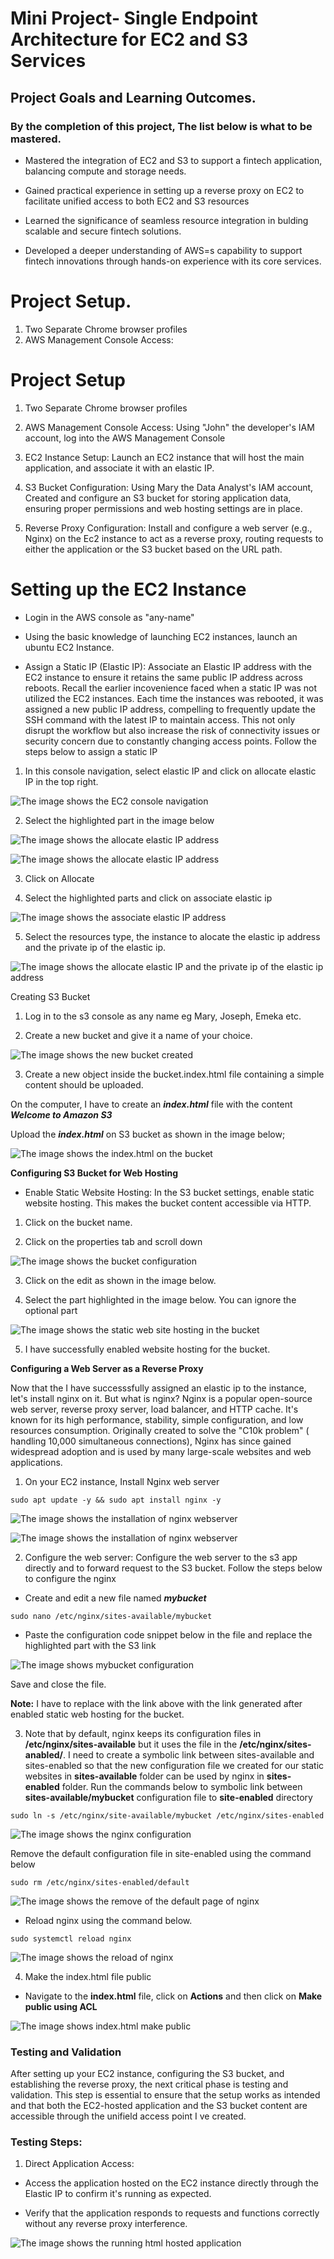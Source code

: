 # Mini Project- Single Endpoint Architecture for EC2 and S3 Services

## Project Goals and Learning Outcomes.

### By the completion of this project, The list below is what to be mastered.

- Mastered the integration of EC2 and S3 to support a fintech application, balancing compute and storage needs.
- Gained practical experience in setting up a reverse proxy on EC2 to facilitate unified access to both EC2 and S3 resources

- Learned the significance of seamless resource integration in bulding scalable and secure fintech solutions.
- Developed a deeper understanding of AWS=s capability to support fintech innovations through hands-on experience with its core services.

# Project Setup.

1. Two Separate Chrome browser profiles
2. AWS Management Console Access:

# Project Setup
1. Two Separate Chrome browser profiles

2. AWS Management Console Access: Using "John" the developer's IAM account, log into the AWS Management Console

3. EC2 Instance Setup: Launch an EC2 instance that will host the main application, and associate it with an elastic IP.

4. S3 Bucket Configuration: Using Mary the Data Analyst's IAM account, Created and configure an S3 bucket for storing application data, ensuring proper permissions and web hosting settings are in place. 

5. Reverse Proxy Configuration: Install and configure a web server (e.g., Nginx) on the Ec2 instance to act as a reverse proxy, routing requests to either the application or the S3 bucket based on the URL path. 

# Setting up the EC2 Instance

- Login in the AWS console as "any-name" 

- Using the basic knowledge of launching EC2 instances, launch an ubuntu EC2 Instance.

- Assign a Static IP (Elastic IP): Associate an Elastic IP address with the EC2 instance to ensure it retains the same public IP address across reboots. Recall the earlier incovenience faced when a static IP was not utilized the EC2 instances. Each time the instances was rebooted, it was assigned a new public IP address, compelling to frequently update the SSH command with the latest IP to maintain access. This not only disrupt the workflow but also increase the risk of connectivity issues or security concern due to constantly changing access points. Follow the steps below to assign a static IP 

1. In this console navigation, select elastic IP and click on allocate elastic IP in the top right.

![The image shows the EC2 console navigation](Image/images/associate-elastic-ip.png)

2. Select the highlighted part in the image below

![The image shows the allocate elastic IP address](Image/images/allocate-elastic-ip.png)


![The image shows the allocate elastic IP address](Image/images/allocate-elastic-ip2.png)

3. Click on Allocate

4. Select the highlighted parts and click on associate elastic ip


![The image shows the associate elastic IP address](Image/images/associate-elastic-ip.png)


5. Select the resources type, the instance to alocate the elastic ip address and the private ip of the elastic ip.


![The image shows the allocate elastic IP and the private ip of the elastic ip address](Image/images/allocate-ip.png)


Creating S3 Bucket

1. Log in to the s3 console as any name eg Mary, Joseph, Emeka etc. 

2. Create a new bucket and give it a name of your choice.

![The image shows the new bucket created](Image/images/allocate-elastic-ip2.png)

3. Create a new object inside the bucket.index.html file containing a simple content should be uploaded.

On the computer, I have to create an ***index.html*** file with the content ***Welcome to Amazon S3***

Upload the ***index.html*** on S3 bucket as shown in the image below;

![The image shows the index.html on the bucket](Image/images/index.html.png)


**Configuring S3 Bucket for Web Hosting**

- Enable Static Website Hosting: In the S3 bucket settings, enable static website hosting. This makes the bucket content accessible via HTTP. 

1. Click on the bucket name.

2. Click on the properties tab and scroll down

![The image shows the bucket configuration](Image/images/configuring-s3-bucket1.png)

3. Click on the edit as shown in the image below.

4. Select the part highlighted in the image below. You can ignore the optional part

![The image shows the static web site hosting in the bucket](Image/images/enable-website-hosting.png)

5. I have successfully enabled website hosting for the bucket.

**Configuring a Web Server as a Reverse Proxy**

Now that the I have successsfully assigned an elastic ip to the instance, let's install nginx on it. But what is nginx? Nginx is a popular open-source web server, reverse proxy server, load balancer, and HTTP cache. It's known for its high performance, stability, simple configuration, and low resources consumption. Originally created to solve the "C10k problem" ( handling 10,000 simultaneous connections), Nginx has since gained widespread adoption and is used by many large-scale websites and web applications.

1. On your EC2 instance, Install Nginx web server

`sudo apt update -y && sudo apt install nginx -y`


![The image shows the installation of nginx webserver](Image/images/sudo-apt-update-y&&sudo-apt-install-nginx-y1.png)


![The image shows the installation of nginx webserver](Image/images/sudo-apt-update-y&&sudo-apt-install-nginx-y2.png)

2. Configure the web server: Configure the web server to the s3 app directly and to forward request to the S3 bucket. Follow the steps below to configure the nginx

- Create and edit a new file named ***mybucket***

`sudo nano /etc/nginx/sites-available/mybucket`

- Paste the configuration code snippet below in the file and replace the highlighted part with the S3 link

![The image shows mybucket configuration](Image/images/configuration-snippet.png)

Save and close the file.

**Note:** I have to replace with the link above with the link generated after enabled static web hosting for the bucket.


3. Note that by default, nginx keeps its configuration files in **/etc/nginx/sites-available** but it uses the file in the **/etc/nginx/sites-anabled/**. I need to create a symbolic link between sites-available and sites-enabled so that the new configuration file we created for our static websites in **sites-available** folder can be used by nginx in **sites-enabled** folder. Run the commands below to symbolic link between **sites-available/mybucket** configuration file to **site-enabled** directory


`sudo ln -s /etc/nginx/site-available/mybucket /etc/nginx/sites-enabled`

![The image shows the nginx configuration](Image/images/sudo-ln-s.png)

Remove the default configuration file in site-enabled using the command below

`sudo rm /etc/nginx/sites-enabled/default`

![The image shows the remove of the default page of nginx](Image/images/sudo-rm-default.png)

- Reload nginx using the command below.

`sudo systemctl reload nginx`

![The image shows the reload of nginx](Image/images/sudo-systemctl-reload-nginx.png)

4. Make the index.html file public

- Navigate to the **index.html** file, click on **Actions** and then click on **Make public using ACL**

![The image shows index.html make public](Image/images/html-public.png)


### Testing and Validation

After setting up your EC2 instance, configuring the S3 bucket, and establishing the reverse proxy, the next critical phase is testing and validation. This step is essential to ensure that the setup works as intended and that both the EC2-hosted application and the S3 bucket content are accessible through the unifield access point I ve created.

### Testing Steps:

1. Direct Application Access:

- Access the application hosted on the EC2 instance directly through the Elastic IP to confirm it's running as expected.

- Verify that the application responds to requests and functions correctly without any reverse proxy interference.

![The image shows the running html hosted application](Image/images/welcome-amazon.png)